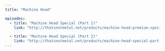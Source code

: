 ```yaml
---
title: "Machine Head"

episodes:
  - title: "Machine Head Special (Part 1)"
    link: "http://thatsnotmetal.net/products/machine-head-premium-special-part-1"

  - title: "Machine Head Special (Part 2)"
    link: "http://thatsnotmetal.net/products/machine-head-special-part-2"
---
```

